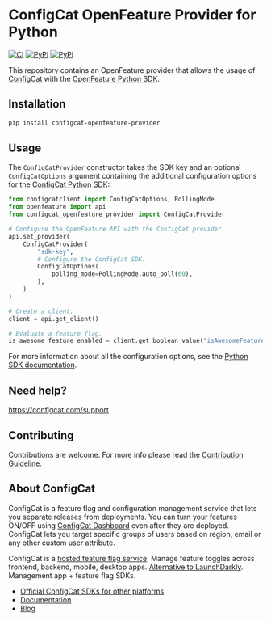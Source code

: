 # ConfigCat OpenFeature Provider for Python

[![CI](https://github.com/configcat/openfeature-python/actions/workflows/ci.yml/badge.svg?branch=main)](https://github.com/configcat/openfeature-python/actions/workflows/ci.yml) 
[![PyPI](https://img.shields.io/pypi/v/configcat-openfeature-provider.svg)](https://pypi.python.org/pypi/configcat-openfeature-provider)
[![PyPI](https://img.shields.io/pypi/pyversions/configcat-openfeature-provider.svg)](https://pypi.python.org/pypi/configcat-openfeature-provider)

This repository contains an OpenFeature provider that allows the usage of [ConfigCat](https://configcat.com) with the [OpenFeature Python SDK](https://github.com/open-feature/python-sdk).

## Installation

```sh
pip install configcat-openfeature-provider
```

## Usage

The `ConfigCatProvider` constructor takes the SDK key and an optional `ConfigCatOptions` argument containing the additional configuration options for the [ConfigCat Python SDK](https://github.com/configcat/python-sdk):

```python
from configcatclient import ConfigCatOptions, PollingMode
from openfeature import api
from configcat_openfeature_provider import ConfigCatProvider

# Configure the OpenFeature API with the ConfigCat provider.
api.set_provider(
    ConfigCatProvider(
        "sdk-key",
        # Configure the ConfigCat SDK.
        ConfigCatOptions(
            polling_mode=PollingMode.auto_poll(60),
        ),
    )
)

# Create a client.
client = api.get_client()

# Evaluate a feature flag.
is_awesome_feature_enabled = client.get_boolean_value("isAwesomeFeatureEnabled", False)
```

For more information about all the configuration options, see the [Python SDK documentation](https://configcat.com/docs/sdk-reference/python/#creating-the-configcat-client).

## Need help?
https://configcat.com/support

## Contributing
Contributions are welcome. For more info please read the [Contribution Guideline](CONTRIBUTING.md).

## About ConfigCat
ConfigCat is a feature flag and configuration management service that lets you separate releases from deployments. You can turn your features ON/OFF using <a href="https://app.configcat.com" target="_blank">ConfigCat Dashboard</a> even after they are deployed. ConfigCat lets you target specific groups of users based on region, email or any other custom user attribute.

ConfigCat is a <a href="https://configcat.com" target="_blank">hosted feature flag service</a>. Manage feature toggles across frontend, backend, mobile, desktop apps. <a href="https://configcat.com" target="_blank">Alternative to LaunchDarkly</a>. Management app + feature flag SDKs.

- [Official ConfigCat SDKs for other platforms](https://github.com/configcat)
- [Documentation](https://configcat.com/docs)
- [Blog](https://configcat.com/blog)
